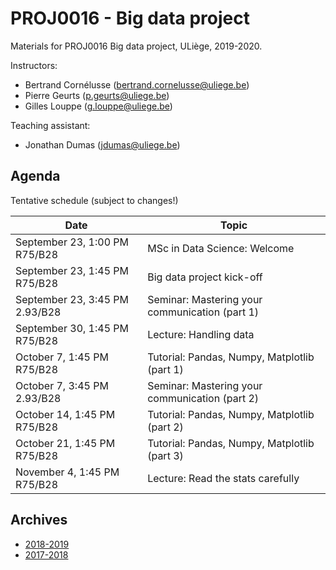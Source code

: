 # PROJ0016 - Big data project

Materials for PROJ0016 Big data project, ULiège, 2019-2020.

Instructors:
- Bertrand Cornélusse ([bertrand.cornelusse@uliege.be](mailto:bertrand.cornelusse@uliege.be))
- Pierre Geurts ([p.geurts@uliege.be](mailto:p.geurts@uliege.be))
- Gilles Louppe ([g.louppe@uliege.be](mailto:g.louppe@uliege.be))

Teaching assistant:
- Jonathan Dumas ([jdumas@uliege.be](mailto:jdumas@uliege.be))

## Agenda

Tentative schedule (subject to changes!)

| Date | Topic |
| --- | --- |
| September 23, 1:00 PM R75/B28 | MSc in Data Science: Welcome |
| September 23, 1:45 PM R75/B28 | Big data project kick-off |
| September 23, 3:45 PM 2.93/B28 | Seminar: Mastering your communication (part 1) |
| September 30, 1:45 PM R75/B28 | Lecture: Handling data |
| October 7, 1:45 PM R75/B28 | Tutorial: Pandas, Numpy, Matplotlib (part 1) |
| October 7, 3:45 PM 2.93/B28 | Seminar: Mastering your communication (part 2) |
| October 14, 1:45 PM R75/B28 | Tutorial: Pandas, Numpy, Matplotlib (part 2) |
| October 21, 1:45 PM R75/B28 | Tutorial: Pandas, Numpy, Matplotlib (part 3) |
| November 4, 1:45 PM R75/B28 | Lecture: Read the stats carefully |



## Archives

- [2018-2019](https://github.com/glouppe/proj0016-big-data-project/tree/proj0016-2018)
- [2017-2018](https://github.com/glouppe/proj0016-big-data-project/tree/proj0016-2017)
